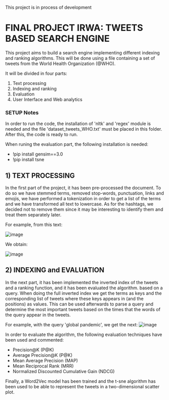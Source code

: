 This project is in process of development

# FINAL PROJECT IRWA: TWEETS BASED SEARCH ENGINE

This project aims to build a search engine implementing different indexing and ranking
algorithms. This will be done using a file containing a set of tweets from the World Health
Organization (@WHO). 


It will be divided in four parts:
  1) Text processing
  2) Indexing and ranking
  3) Evaluation 
  4) User Interface and Web analytics

### SETUP Notes
In order to run the code, the installation of 'nltk' and 'regex' module is needed and 
the file 'dataset_tweets_WHO.txt' must be placed in this folder. After this, the code
is ready to run.

When runing the evaluation part, the following installation is needed:

- !pip install gensim==3.0
- !pip install tsne

## 1) TEXT PROCESSING

In the first part of the project, it has been pre-processed the document. To do so we have stemmed terms, 
removed stop-words, punctuation, links and emojis, we have performed a tokenization in order to get a 
list of the terms and we have transformed all text to lowercase. As for the hashtags, we decided not 
to remove them since it may be interesting to identify them and treat them separately later.

For example, from this text: 

![image](https://user-images.githubusercontent.com/93143576/139066531-8a7efff6-141c-4e33-9f76-e8e28c8373e8.png) 

We obtain: 

![image](https://user-images.githubusercontent.com/93143576/139066915-7974d92d-acf6-4887-9c00-b2d6df9b0fc7.png)

## 2)  INDEXING and EVALUATION

In the next part, it has been implemented the inverted index of the tweets and a ranking function, and it has been evaluated the algorithm.
based on a query. When doing the full inverted index we get the terms as keys and the corresponding list of tweets where these keys appears in 
(and the positions) as values. This can be used afterwards to parse a query and determine the most important tweets based on the times that the words of 
the query appear in the tweets. 

For example, with the query 'global pandemic', we get the next:
![image](https://user-images.githubusercontent.com/93143576/141695035-b97af30a-3bd7-4aa6-94d1-def5195c5cc4.png)

In order to evaluate the algorithm, the following evaluation techniques have been used and commented:
- Precision@K (P@K)
- Average Precision@K (P@K)
- Mean Average Precision (MAP)
- Mean Reciprocal Rank (MRR)
- Normalized Discounted Cumulative Gain (NDCG)

Finally, a Word2Vec model has been trained and the t-sne algorithm has been used to be able to represent the tweets in a
two-dimensional scatter plot. 


